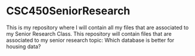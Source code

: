 # CSC450SeniorResearch
This is my repository where I will contain all my files that are associated to my Senior Research Class. This repository will contain files that are associated to my senior research topic: Which database is better for housing data?
